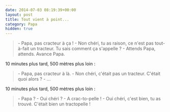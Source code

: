 ```yaml
---
date: 2014-07-03 08:19:39+00:00
layout: post
title: Tout vient à point...
category: Papa
hidden: true
---
```


> \- Papa, pas cracteur à ça !
> \- Non chéri, tu as raison, ce n'est pas tout-à-fait un tracteur. Tu sais comment ça s'appelle ?
> \- Attends Papa, attends. Avance Papa.

10 minutes plus tard, 500 mètres plus loin :

> \- Papa, pas cracteur à là.
> \- Non chéri, c'était pas un tracteur. C'était quoi alors ?
> \- ...

10 minutes plus tard, 500 mètres plus loin :

> \- Papa ?
> \- Oui chéri ?
> \- A crac-to-pelle !
> \- Oui chéri, c'est bien, tu as trouvé. C'était bien un tractopelle !

